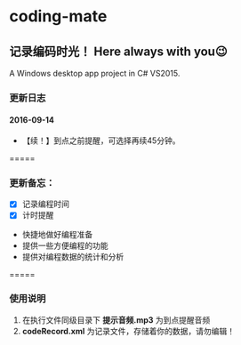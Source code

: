 # coding-mate
## 记录编码时光！ Here always with you:wink:
A Windows desktop app project in C# VS2015.


### 更新日志
#### 2016-09-14
* 【续！】到点之前提醒，可选择再续45分钟。

=====

### 更新备忘：
 * [x] 记录编程时间
 * [x] 计时提醒
 * 快捷地做好编程准备
 * 提供一些方便编程的功能
 * 提供对编程数据的统计和分析

=====

### 使用说明
1. 在执行文件同级目录下 **提示音频.mp3**  为到点提醒音频
2. **codeRecord.xml** 为记录文件，存储着你的数据，请勿编辑！
